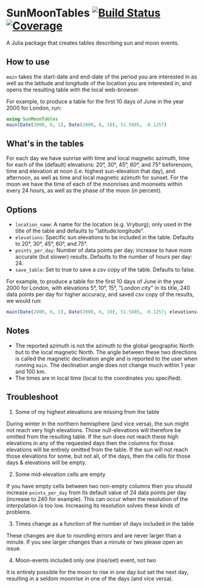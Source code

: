 # SunMoonTables [![Build Status](https://github.com/yakir12/SunMoonTables.jl/actions/workflows/CI.yml/badge.svg?branch=main)](https://github.com/yakir12/SunMoonTables.jl/actions/workflows/CI.yml?query=branch%3Amain) [![Coverage](https://codecov.io/gh/yakir12/SunMoonTables.jl/branch/main/graph/badge.svg)](https://codecov.io/gh/yakir12/SunMoonTables.jl)

A Julia package that creates tables describing sun and moon events.

## How to use
`main` takes the start-date and end-date of the period you are interested in as well as the latitude and longitude of the location you are interested in, and opens the resulting table with the local web-browser.

For example, to produce a table for the first 10 days of June in the year 2000 for London, run:

```julia
using SunMoonTables
main(Date(2000, 6, 1), Date(2000, 6, 10), 51.5085, -0.1257)
```

## What's in the tables
For each day we have sunrise with time and local magnetic azimuth, time for each of the (default) elevations: 20°, 30°, 45°, 60°, and 75° beforenoon, time and elevation at noon (i.e. highest sun-elevation that day), and afternoon, as well as time and local magnetic azimuth for sunset. 
For the moon we have the time of each of the moonrises and moonsets within every 24 hours, as well as the phase of the moon (in percent).

## Options
- `location_name`: A name for the location (e.g. Vryburg); only used in the title of the table and defaults to "latitude:longitude".
- `elevations`: Specific sun elevations to be included in the table. Defaults to 20°, 30°, 45°, 60°, and 75°.
- `points_per_day`: Number of data points per day; increase to have more accurate (but slower) results. Defaults to the number of hours per day: 24.
- `save_table`: Set to true to save a csv copy of the table. Defaults to false.

For example, to produce a table for the first 10 days of June in the year 2000 for London, with elevations 5°, 10°, 15°, "London city" in its title, 240 data points per day for higher accuracy, and saved csv copy of the results, we would run:
```julia
main(Date(2000, 6, 1), Date(2000, 6, 10), 51.5085, -0.1257; elevations=[5, 10, 15], location_name="London city", points_per_day=240, save_table=true))
```

## Notes
- The reported azimuth is not the azimuth to the global geographic North but to the local magnetic North. The angle between these two directions is called the magnetic declination angle and is reported to the user when running `main`. The declination angle does not change much within 1 year and 100 km.
- The times are in local time (local to the coordinates you specified).

## Troubleshoot
1. Some of my highest elevations are missing from the table

During winter in the northern hemisphere (and vice versa), the sun might not reach very high elevations. Those null-elevations will therefore be omitted from the resulting table. If the sun does not reach these high elevations in any of the requested days then the columns for those elevations will be entirely omitted from the table. If the sun will not reach those elevations for some, but not all, of the days, then the cells for those days & elevations will be empty.

2. Some mid-elevation cells are empty

If you have empty cells between two non-empty columns then you should increase `points_per_day` from its default value of 24 data points per day (increase to 240 for example). This can occur when the resolution of the interpolation is too low. Increasing its resolution solves these kinds of problems.

3. Times change as a function of the number of days included in the table

These changes are due to rounding errors and are never larger than a minute. If you see larger changes than a minute or two please open an issue. 

4. Moon-events included only one (rise/set) event, not two

It is entirely possible for the moon to rise in one day but set the next day, resulting in a seldom moonrise in one of the days (and vice versa).

